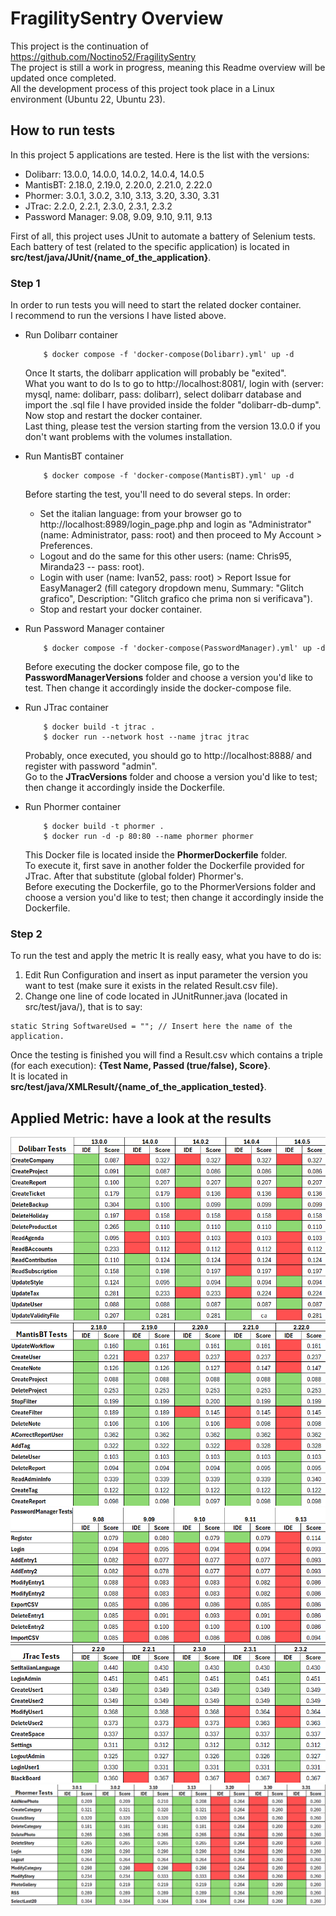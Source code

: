 # FragilitySentry Overview

This project is the continuation of https://github.com/Noctino52/FragilitySentry <br />
The project is still a work in progress, meaning this Readme overview will be updated once completed. <br/>
All the development process of this project took place in a Linux environment (Ubuntu 22, Ubuntu 23). <br />

## How to run tests

In this project 5 applications are tested. Here is the list with the versions: <br />
* Dolibarr: 13.0.0, 14.0.0, 14.0.2, 14.0.4, 14.0.5
* MantisBT: 2.18.0, 2.19.0, 2.20.0, 2.21.0, 2.22.0
* Phormer: 3.0.1, 3.0.2, 3.10, 3.13, 3.20, 3.30, 3.31
* JTrac: 2.2.0, 2.2.1, 2.3.0, 2.3.1, 2.3.2
* Password Manager: 9.08, 9.09, 9.10, 9.11, 9.13

First of all, this project uses JUnit to automate a battery of Selenium tests. <br />
Each battery of test (related to the specific application) is located in __src/test/java/JUnit/{name_of_the_application}__. <br />

### Step 1

In order to run tests you will need to start the related docker container. <br />
I recommend to run the versions I have listed above. <br />
* Run Dolibarr container
    ```console
        $ docker compose -f 'docker-compose(Dolibarr).yml' up -d
    ```
    Once It starts, the dolibarr application will probably be "exited". <br />
    What you want to do Is to go to http://localhost:8081/, login with (server: mysql, name: dolibarr, pass: dolibarr), select dolibarr database and import the .sql file I have provided inside the folder "dolibarr-db-dump". <br />
    Now stop and restart the docker container. <br />
    Last thing, please test the version starting from the version 13.0.0 if you don't want problems with the volumes installation. <br />    


* Run MantisBT container
    ```console
        $ docker compose -f 'docker-compose(MantisBT).yml' up -d
    ```
  Before starting the test, you'll need to do several steps. In order:
  - Set the italian language: from your browser go to http://localhost:8989/login_page.php and login as "Administrator" (name: Administrator, pass: root) and then proceed to My Account > Preferences.
  - Logout and do the same for this other users: (name: Chris95, Miranda23 -- pass: root).
  - Login with user (name: Ivan52, pass: root) > Report Issue for EasyManager2 (fill category dropdown menu, Summary: "Glitch grafico", Description: "Glitch grafico che prima non si verificava").
  - Stop and restart your docker container. <br />


* Run Password Manager container
    ```console
        $ docker compose -f 'docker-compose(PasswordManager).yml' up -d
    ```
    Before executing the docker compose file, go to the __PasswordManagerVersions__ folder and choose a version you'd like to test. Then change it accordingly inside the docker-compose file. <br />
 

* Run JTrac container
    ```console
        $ docker build -t jtrac .
        $ docker run --network host --name jtrac jtrac
    ```
  Probably, once executed, you should go to http://localhost:8888/ and register with password "admin". <br /> 
  Go to the __JTracVersions__ folder and choose a version you'd like to test; then change it accordingly inside the Dockerfile. <br />


* Run Phormer container
    ```console
        $ docker build -t phormer .
        $ docker run -d -p 80:80 --name phormer phormer
    ```
    This Docker file is located inside the __PhormerDockerfile__ folder. <br />
    To execute it, first save in another folder the Dockerfile provided for JTrac. After that substitute (global folder) Phormer's. <br />
    Before executing the Dockerfile, go to the PhormerVersions folder and choose a version you'd like to test; then change it accordingly inside the Dockerfile. <br />

### Step 2

To run the test and apply the metric It is really easy, what you have to do is: <br />
  1. Edit Run Configuration and insert as input parameter the version you want to test (make sure it exists in the related Result.csv file).
  2. Change one line of code located in JUnitRunner.java (located in src/test/java/), that is to say: <br />
  ```console
  static String SoftwareUsed = ""; // Insert here the name of the application.
  ```
Once the testing is finished you will find a Result.csv which contains a triple (for each execution): __{Test Name, Passed (true/false), Score}__. <br />
It is located in __src/test/java/XMLResult/{name_of_the_application_tested}__. <br />

## Applied Metric: have a look at the results

![Dolibarr results](ResultImages_v1/Dolibarr.png)
![MantisBT results](ResultImages_v1/MantisBT.png)
![Password Manager results](ResultImages_v1/PasswordManager.png)
![JTrac results](ResultImages_v1/JTrac.png)
![Phormer Manager results](ResultImages_v1/Phormer.png)
